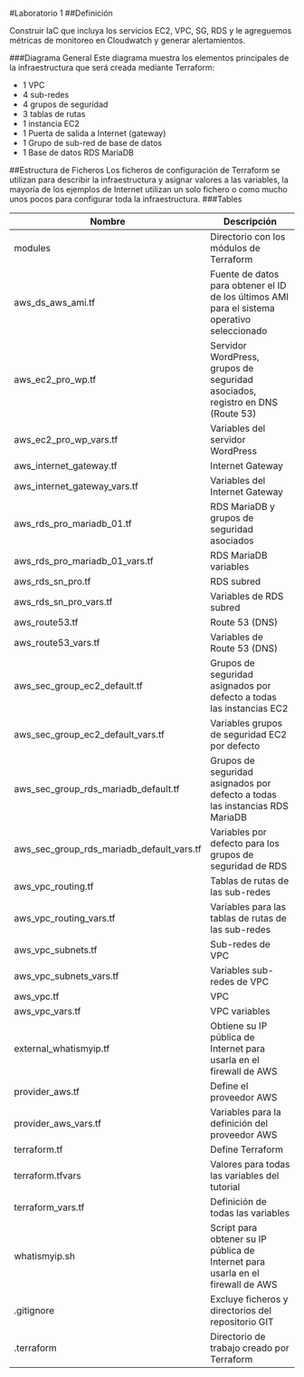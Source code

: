 #Laboratorio 1
##Definición

Construir IaC que incluya los servicios EC2, VPC, SG, RDS y le agreguemos métricas de monitoreo en Cloudwatch y generar alertamientos.


###Diagrama General
Este diagrama muestra los elementos principales de la infraestructura que será creada mediante Terraform:

- 1 VPC
- 4 sub-redes
- 4 grupos de seguridad
- 3 tablas de rutas
- 1 instancia EC2
- 1 Puerta de salida a Internet (gateway)
- 1 Grupo de sub-red de base de datos
- 1 Base de datos RDS MariaDB


##Estructura de Ficheros
Los ficheros de configuración de Terraform se utilizan para describir la infraestructura y asignar valores a las variables, la mayoría de los ejemplos de Internet utilizan un solo fichero o como mucho unos pocos para configurar toda la infraestructura.
###Tables
                    
Nombre  | Descripción
------------- | -------------
modules	|	Directorio con los módulos de Terraform
aws_ds_aws_ami.tf	|	Fuente de datos para obtener el ID de los últimos AMI para el sistema operativo seleccionado
aws_ec2_pro_wp.tf	|	Servidor WordPress, grupos de seguridad asociados, registro en DNS (Route 53)
aws_ec2_pro_wp_vars.tf	|	Variables del servidor WordPress
aws_internet_gateway.tf	|	Internet Gateway
aws_internet_gateway_vars.tf	|	Variables del Internet Gateway
aws_rds_pro_mariadb_01.tf	|	RDS MariaDB y grupos de seguridad asociados
aws_rds_pro_mariadb_01_vars.tf	|	RDS MariaDB variables
aws_rds_sn_pro.tf	|	RDS subred
aws_rds_sn_pro_vars.tf	|	Variables de RDS subred
aws_route53.tf	|	Route 53 (DNS)
aws_route53_vars.tf	|	Variables de Route 53 (DNS)
aws_sec_group_ec2_default.tf	|	Grupos de seguridad asignados por defecto a todas las instancias EC2
aws_sec_group_ec2_default_vars.tf	|	Variables grupos de seguridad EC2 por defecto
aws_sec_group_rds_mariadb_default.tf	|	Grupos de seguridad asignados por defecto a todas las instancias RDS MariaDB
aws_sec_group_rds_mariadb_default_vars.tf	|	Variables por defecto para los grupos de seguridad de RDS
aws_vpc_routing.tf	|	Tablas de rutas de las sub-redes
aws_vpc_routing_vars.tf	|	Variables para las tablas de rutas de las sub-redes
aws_vpc_subnets.tf	|	Sub-redes de VPC
aws_vpc_subnets_vars.tf	|	Variables sub-redes de VPC
aws_vpc.tf	|	VPC
aws_vpc_vars.tf	|	VPC variables
external_whatismyip.tf	|	Obtiene su IP pública de Internet para usarla en el firewall de AWS
provider_aws.tf	|	Define el proveedor AWS
provider_aws_vars.tf	|	Variables para la definición del proveedor AWS
terraform.tf	|	Define Terraform
terraform.tfvars	|	Valores para todas las variables del tutorial
terraform_vars.tf	|	Definición de todas las variables
whatismyip.sh	|	Script para obtener su IP pública de Internet para usarla en el firewall de AWS
.gitignore	|	Excluye ficheros y directorios del repositorio GIT
.terraform	|	Directorio de trabajo creado por Terraform
